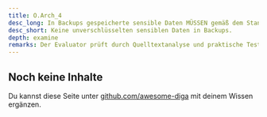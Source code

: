 ```yaml
---
title: O.Arch_4
desc_long: In Backups gespeicherte sensible Daten MÜSSEN gemäß dem Stand der Technik verschlüsselt sein.
desc_short: Keine unverschlüsselten sensiblen Daten in Backups.
depth: examine
remarks: Der Evaluator prüft durch Quelltextanalyse und praktische Tests, ob sensible Daten unverschlüsselt in Backups vorhanden sind.
---
```


## Noch keine Inhalte

Du kannst diese Seite unter [github.com/awesome-diga](https://github.com/awesome-diga/tr-faq) mit deinem Wissen ergänzen.
